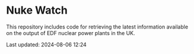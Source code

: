 # Nuke Watch

This repository includes code for retrieving the latest information available on the output of EDF nuclear power plants in the UK.

Last updated: 2024-08-06 12:24